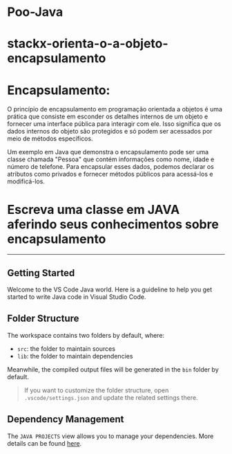 # Poo-Java

# stackx-orienta-o-a-objeto-encapsulamento

# Encapsulamento:
O princípio de encapsulamento em programação orientada a objetos é uma prática que consiste em esconder os detalhes internos de um objeto e fornecer uma interface pública para interagir com ele. Isso significa que os dados internos do objeto são protegidos e só podem ser acessados por meio de métodos específicos.

Um exemplo em Java que demonstra o encapsulamento pode ser uma classe chamada "Pessoa" que contém informações como nome, idade e número de telefone. Para encapsular esses dados, podemos declarar os atributos como privados e fornecer métodos públicos para acessá-los e modificá-los. 
# Escreva uma classe em JAVA aferindo seus conhecimentos sobre encapsulamento

***

## Getting Started

Welcome to the VS Code Java world. Here is a guideline to help you get started to write Java code in Visual Studio Code.

## Folder Structure

The workspace contains two folders by default, where:

- `src`: the folder to maintain sources
- `lib`: the folder to maintain dependencies

Meanwhile, the compiled output files will be generated in the `bin` folder by default.

> If you want to customize the folder structure, open `.vscode/settings.json` and update the related settings there.

## Dependency Management

The `JAVA PROJECTS` view allows you to manage your dependencies. More details can be found [here](https://github.com/microsoft/vscode-java-dependency#manage-dependencies).

